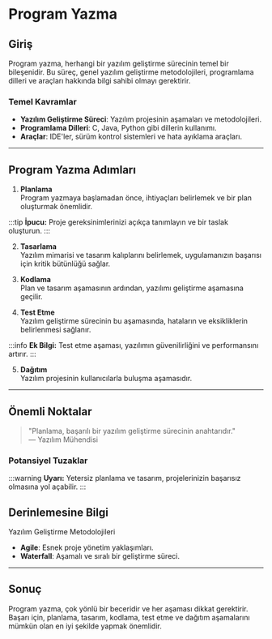 # Program Yazma

## Giriş

Program yazma, herhangi bir yazılım geliştirme sürecinin temel bir bileşenidir. Bu süreç, genel yazılım geliştirme metodolojileri, programlama dilleri ve araçları hakkında bilgi sahibi olmayı gerektirir.

### Temel Kavramlar

- **Yazılım Geliştirme Süreci**: Yazılım projesinin aşamaları ve metodolojileri.
- **Programlama Dilleri**: C, Java, Python gibi dillerin kullanımı.
- **Araçlar**: IDE'ler, sürüm kontrol sistemleri ve hata ayıklama araçları.

---

## Program Yazma Adımları

1. **Planlama**  
   Program yazmaya başlamadan önce, ihtiyaçları belirlemek ve bir plan oluşturmak önemlidir. 

:::tip
**İpucu:** Proje gereksinimlerinizi açıkça tanımlayın ve bir taslak oluşturun.
:::

2. **Tasarlama**  
   Yazılım mimarisi ve tasarım kalıplarını belirlemek, uygulamanızın başarısı için kritik bütünlüğü sağlar.

3. **Kodlama**  
   Plan ve tasarım aşamasının ardından, yazılımı geliştirme aşamasına geçilir.

4. **Test Etme**  
   Yazılım geliştirme sürecinin bu aşamasında, hataların ve eksikliklerin belirlenmesi sağlanır.

:::info
**Ek Bilgi:** Test etme aşaması, yazılımın güvenilirliğini ve performansını artırır.
:::

5. **Dağıtım**  
   Yazılım projesinin kullanıcılarla buluşma aşamasıdır.

---

## Önemli Noktalar

> "Planlama, başarılı bir yazılım geliştirme sürecinin anahtarıdır."  
> — Yazılım Mühendisi

### Potansiyel Tuzaklar

:::warning
**Uyarı:** Yetersiz planlama ve tasarım, projelerinizin başarısız olmasına yol açabilir.
:::

## Derinlemesine Bilgi


Yazılım Geliştirme Metodolojileri

- **Agile**: Esnek proje yönetim yaklaşımları.
- **Waterfall**: Aşamalı ve sıralı bir geliştirme süreci.



---

## Sonuç

Program yazma, çok yönlü bir beceridir ve her aşaması dikkat gerektirir. Başarı için, planlama, tasarım, kodlama, test etme ve dağıtım aşamalarını mümkün olan en iyi şekilde yapmak önemlidir.